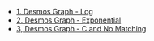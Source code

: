 - [1. Desmos Graph - Log](https://www.desmos.com/calculator/mdc3wwdasm)
- [2. Desmos Graph - Exponential](https://www.desmos.com/calculator/zqii3hsg1o)
- [3, Desmos Graph - C and No Matching](https://www.desmos.com/calculator/umiv7ihkxl)

